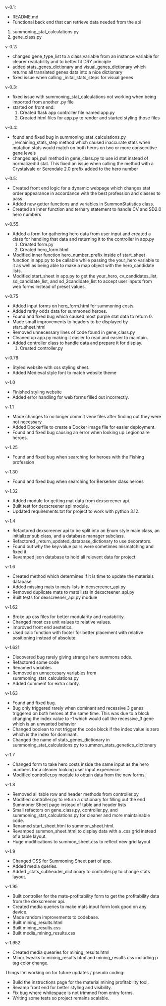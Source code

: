 v-0.1:
- README.md
- Functional back end that can retrieve data needed from the api
1. summoning_stat_calculations.py
2. gene_class.py


v-0.2:
- changed gene_type_list to a class variable from an instance variable for clearer readability and to better fit DRY principle
- added stats_genes_dictionary and visual_genes_dictionary which returns all translated genes data into a nice dictionary
- fixed issue when calling _inital_stats_steps for visual genes


v-0.3:
- fixed issue with summoning_stat_calculations not working when being imported from another .py file
- started on front end:
	1. Created flask app controller file named app.py
	2. Created html files for app.py to render and started styling those files 


v-0.4:
- found and fixed bug in summoning_stat_calculations.py _remaining_stats_step method which caused inaccurate stats when mutation stats would match on both heros on two or more consecutive gene levels
- changed api_pull method in gene_class.py to use id stat instead of normalizedId stat. This fixed an issue when calling the method with a Crystalvale or Serendale 2.0 prefix added to the hero number


v-0.5:
- Created front end logic for a dynamic webpage which changes stat order appearance in accordance with the best profession and classes to pass
- Added new getter functions and variables in SummonStatistics class.
- Created an inner function and ternary statement to handle CV and SD2.0 hero numbers

v-0.55
- Added a form for gathering hero data from user input and created a class for handling that data and returning it to the controller in app.py
	1. Created form.py
	2. Created hero_form.html
- Modified inner function hero_number_prefix inside of start_sheet function in app.py to be callable while passing the your_hero variable to it as well as being able to make a map object with the hero_candidate lists.
- Modified start_sheet in app.py to get the your_hero, cv_candidates_list, sd_candidate_list, and sd_2candidate_list to accept user inputs from web forms instead of preset values.

v-0.75
- Added input forms on hero_form.html for summoning costs.
- Added rarity odds data for summoned heroes.
- Found and fixed bug which caused most purple stat data to return 0.
- Made small improvements to headers to be displayed by start_sheet.html
- Removed unnecessary lines of code found in gene_class.py
- Cleaned up app.py making it easier to read and easier to maintain.
- Added controller class to handle data and prepare it for display.
	1. Created controller.py

v-0.78
- Styled website with css styling sheet.
- Added Medieval style font to match website theme

v-1.0
- Finished styling website
- Added error handling for web forms filled out incorrectly.

v-1.1
- Made changes to no longer commit venv files after finding out they were not necessary
- Added Dockerfile to create a Docker image file for easier deployment.
- Found and fixed bug causing an error when looking up Legionnaire heroes.

v-1.25
- Found and fixed bug when searching for heroes with the Fishing profession

v-1.30
- Found and fixed bug when searching for Berserker class heroes

v-1.32
- Added module for getting mat data from dexscreener api.
- Built test for dexscreener api module.
- Updated requirements.txt for project to work with python 3.12.

v-1.4
- Refactored dexscreener api to be split into an Enum style main class, an initializer sub class, and a database manager subclass.
- Refactored _return_updated_database_dictionary to use decorators.
- Found out why the key:value pairs were sometimes mismatching and fixed it.
- Revamped json database to hold all relevent data for project

v-1.6
- Created method which determines if it is time to update the materials database
- Added missing mats to mats lists in dexscreener_api.py
- Removed duplicate mats to mats lists in dexscreener_api.py
- Built tests for dexscreener_api.py module

v-1.62
- Broke up css files for better modularity and readability.
- Changed most css unit values to relative values.
- Improved front end aestetics.
- Used calc function with footer for better placement with relative positioning instead of absolute.

v-1.621
- Discovered bug rarely giving strange hero summons odds.
- Refactored some code
- Renamed variables
- Removed an unneccesary variables from summoning_stat_calculations.py
- Added comment for extra clarity.


v-1.63
- Found and fixed bug.
- Bug only triggered rarely when dominant and recessive 3 genes triggered on both heroes at the same time. This was due to a block changing the index value to -1 which would call the recessive_3 gene which is an unwanted behavior
- Changed boolean to not trigger the code block if the index value is zero which is the index for dominant.
- Changed the name of stats_genes_dictionary in summoning_stat_calculations.py to summon_stats_genetics_dictionary

v-1.7
- Changed form to take hero costs inside the same input as the hero numbers for a cleaner looking user input experience.
- Modified controller.py module to obtain data from the new forms.


v-1.8
- Removed all table row and header methods from controller.py
- Modified controller.py to return a dictionary for filling out the end Summoner Sheet page instead of table and header lists
- Small refactors on gene_class.py, controller.py, and summoning_stat_calculations.py for cleaner and more maintainable code.
- Renamed start_sheet.html to summon_sheet.html.
- Revamped summon_sheet.html to display data with a .css grid instead of a table layout.
- Huge modifications to summon_sheet.css to reflect new grid layout.


v-1.9
- Changed CSS for Summoning Sheet part of app.
- Added media queries.
- Added _stats_subheader_dictionary to controller.py to change stats layout.

v-1.95
- Built controller for the mats-profitability form to get the profitability data from the dexscreener api.
- Created media queries to make mats input form look good on any device.
- Made random improvements to codebase.
- Built mining_results.html
- Built mining_results.css
- Built media_mining_results.css

v-1.952
- Created media quearies for mining_results.html
- Minor tweaks to mining_results.html and mining_results.css including p tag color change.


Things I'm working on for future updates / pseudo coding:
- Build the instructions page for the material mining profitability tool.
- Revamp front end for better styling and visibility.
- Fix bug where whitespace is not trimmed from entry forms.
- Writing some tests so project remains scalable.
